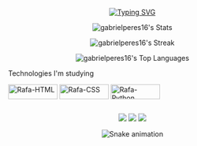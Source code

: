 <div align="center">

[![Typing SVG](https://readme-typing-svg.herokuapp.com?font=Pixelify+Sans&pause&weight=680&size=40&duration=4500&pause=1000&color=0011DF&center=true&vCenter=true&random=false&width=720&lines=Hello%2C+My+Name+is+Gabriel+Peres;I'am+18+years+old;I+From+Brazil)](https://git.io/typing-svg)

![gabrielperes16's Stats](https://github-readme-stats.vercel.app/api?username=gabrielperes16&theme=tokyonight&show_icons=true&hide_border=false&count_private=true)

![gabrielperes16's Streak](https://github-readme-streak-stats.herokuapp.com/?user=gabrielperes16&theme=tokyonight&hide_border=false)

![gabrielperes16's Top Languages](https://github-readme-stats.vercel.app/api/top-langs/?username=gabrielperes16&theme=tokyonight&show_icons=true&hide_border=false&layout=compact)
</div>

Technologies I'm studying
<div style="display: inline_block">
  <img align="center" alt="Rafa-HTML" height="30" width="100" src="https://img.shields.io/badge/Python-14354C?style=for-the-badge&logo=python&logoColor=white">  
  <img align="center" alt="Rafa-CSS" height="30" width="100" src="https://img.shields.io/badge/CSS3-1572B6?style=for-the-badge&logo=css3&logoColor=white">
  <img align="center" alt="Rafa-Python" height="30" width="100" src="https://img.shields.io/badge/HTML5-E34F26?style=for-the-badge&logo=html5&logoColor=white">
</div>
  
  ##
<div align='center'> 
  <a href="https://www.instagram.com/gabrielperes922/" target="_blank"><img src="https://img.shields.io/badge/-Instagram-%23E4405F?style=for-the-badge&logo=instagram&logoColor=white" target="_blank"></a>
<a href = "https://mail.google.com/mail/u/1/#inbox?compose=new"><img src="https://img.shields.io/badge/-Gmail-%23333?style=for-the-badge&logo=gmail&logoColor=white" target="_blank"></a>
  <a href="https://www.linkedin.com/in/gabriel-peres-96690b2a2/" target="_blank"><img src="https://img.shields.io/badge/-LinkedIn-%230077B5?style=for-the-badge&logo=linkedin&logoColor=white" target="_blank"></a>
  
![Snake animation](https://github.com/thepiyushmalhotra/thepiyushmalhotra/blob/output/github-contribution-grid-snake.svg)
